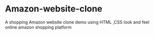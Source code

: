 # Amazon-website-clone
A shopping Amazon website clone demo using HTML ,CSS look and feel online amazon shopping platform

